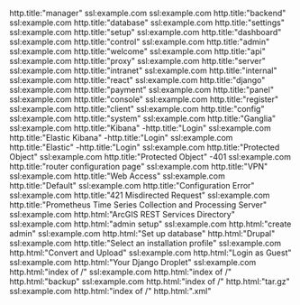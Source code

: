 http.title:"manager" ssl:example.com
ssl:example.com http.title:"backend"
ssl:example.com http.title:"database"
ssl:example.com http.title:"settings"
ssl:example.com http.title:"setup"
ssl:example.com http.title:"dashboard"
ssl:example.com http.title:"control"
ssl:example.com http.title:"admin"
ssl:example.com http.title:"welcome"
ssl:example.com http.title:"api"
ssl:example.com http.title:"proxy"
ssl:example.com http.title:"server"
ssl:example.com http.title:"intranet"
ssl:example.com http.title:"internal"
ssl:example.com http.title:"react"
ssl:example.com http.title:"django"
ssl:example.com http.title:"payment"
ssl:example.com http.title:"panel"
ssl:example.com http.title:"console"
ssl:example.com http.title:"register"
ssl:example.com http.title:"client"
ssl:example.com http.title:"config"
ssl:example.com http.title:"system"
ssl:example.com http.title:"Ganglia"
ssl:example.com http.title:"Kibana" -http.title:"Login"
ssl:example.com http.title:"Elastic Kibana" -http.title:"Login"
ssl:example.com http.title:"Elastic" -http.title:"Login"
ssl:example.com http.title:"Protected Object"
ssl:example.com http.title:"Protected Object" -401
ssl:example.com http.title:"router configuration page"
ssl:example.com http.title:"VPN"
ssl:example.com http.title:"Web Access"
ssl:example.com http.title:"Default"
ssl:example.com http.title:"Configuration Error"
ssl:example.com http.title:"421 Misdirected Request"
ssl:example.com http.title:"Prometheus Time Series Collection and Processing Server"
ssl:example.com http.html:"ArcGIS REST Services Directory"
ssl:example.com http.html:"admin setup"
ssl:example.com http.html:"create admin"
ssl:example.com http.html:"Set up database" http.html:"Drupal"
ssl:example.com http.title:"Select an installation profile"
ssl:example.com http.html:"Convert and Upload"
ssl:example.com http.html:"Login as Guest"
ssl:example.com http.html:"Your Django Droplet"
ssl:example.com http.html:"index of /"
ssl:example.com http.html:"index of /" http.html:"backup"
ssl:example.com http.html:"index of /" http.html:"tar.gz"
ssl:example.com http.html:"index of /" http.html:".xml"
